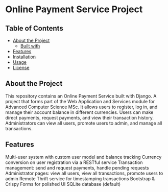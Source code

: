 # Online Payment Service Project 

## Table of Contents

- [About the Project](#about-the-project)
  - [Built with](#built-with)
- [Features](#features)
- [Installation](#installation)
- [Usage](#usage)
- [License](#license)


## About the Project

This repository contains an Online Payment Service built with Django. A project that forms part of the Web Application and Services module for Advanced Computer Science MSc. 
It allows users to register, log in, and manage their account balance in different currencies. 
Users can make direct payments, request payments, and view their transaction history. Administrators can view all users, promote users to admin, and manage all transactions.



## Features
Multi-user system with custom user model and balance tracking
Currency conversion on user registration via a RESTful service
Transaction management: send and request payments, handle pending requests
Administrator pages: view all users, view all transactions, promote users to admin
Remote Thrift service for timestamping transactions
Bootstrap & Crispy Forms for polished UI
SQLite database (default)
